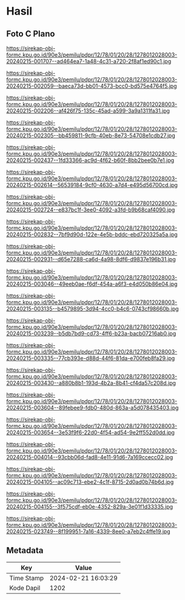 # Hasil

## Foto C Plano

https://sirekap-obj-formc.kpu.go.id/90e3/pemilu/pdpr/12/78/01/20/28/1278012028003-20240215-001707--ad464ea7-1a48-4c31-a720-2f8af1ed90c1.jpg

https://sirekap-obj-formc.kpu.go.id/90e3/pemilu/pdpr/12/78/01/20/28/1278012028003-20240215-002059--baeca73d-bb01-4573-bcc0-bd575e4764f5.jpg

https://sirekap-obj-formc.kpu.go.id/90e3/pemilu/pdpr/12/78/01/20/28/1278012028003-20240215-002206--af426f75-135c-45ad-a599-3a9a1311fa31.jpg

https://sirekap-obj-formc.kpu.go.id/90e3/pemilu/pdpr/12/78/01/20/28/1278012028003-20240215-002305--bb459811-9cfb-40eb-8e73-54708e1cdb27.jpg

https://sirekap-obj-formc.kpu.go.id/90e3/pemilu/pdpr/12/78/01/20/28/1278012028003-20240215-002437--1fd33366-ac9d-4f62-b60f-8bb2bee0b7e1.jpg

https://sirekap-obj-formc.kpu.go.id/90e3/pemilu/pdpr/12/78/01/20/28/1278012028003-20240215-002614--56539184-9cf0-4630-a7d4-e495d56700cd.jpg

https://sirekap-obj-formc.kpu.go.id/90e3/pemilu/pdpr/12/78/01/20/28/1278012028003-20240215-002724--e837bc1f-3ee0-4092-a3fd-b9b68caf4090.jpg

https://sirekap-obj-formc.kpu.go.id/90e3/pemilu/pdpr/12/78/01/20/28/1278012028003-20240215-002832--7bf9d90d-122e-4e5b-bddc-ebd720325a5a.jpg

https://sirekap-obj-formc.kpu.go.id/90e3/pemilu/pdpr/12/78/01/20/28/1278012028003-20240215-002931--d65e7288-ca6d-4a98-8df6-d9837e196b31.jpg

https://sirekap-obj-formc.kpu.go.id/90e3/pemilu/pdpr/12/78/01/20/28/1278012028003-20240215-003046--49eeb0ae-f6df-454a-a6f3-e4d050b86e04.jpg

https://sirekap-obj-formc.kpu.go.id/90e3/pemilu/pdpr/12/78/01/20/28/1278012028003-20240215-003135--b4579895-3d94-4cc0-b4c6-0743cf98660b.jpg

https://sirekap-obj-formc.kpu.go.id/90e3/pemilu/pdpr/12/78/01/20/28/1278012028003-20240215-003239--b5db7bd9-cd73-4ff6-b23a-bacb07216ab0.jpg

https://sirekap-obj-formc.kpu.go.id/90e3/pemilu/pdpr/12/78/01/20/28/1278012028003-20240215-003335--77cb393e-d88d-44f6-81da-e700feb8fa29.jpg

https://sirekap-obj-formc.kpu.go.id/90e3/pemilu/pdpr/12/78/01/20/28/1278012028003-20240215-003430--a880b8b1-193d-4b2a-8b41-cf4da57c208d.jpg

https://sirekap-obj-formc.kpu.go.id/90e3/pemilu/pdpr/12/78/01/20/28/1278012028003-20240215-003604--89febee9-fdb0-480d-863a-a5d078435403.jpg

https://sirekap-obj-formc.kpu.go.id/90e3/pemilu/pdpr/12/78/01/20/28/1278012028003-20240215-003654--3e53f9f6-22d0-4f54-ad54-9e2ff552d0dd.jpg

https://sirekap-obj-formc.kpu.go.id/90e3/pemilu/pdpr/12/78/01/20/28/1278012028003-20240215-004014--93cbb06d-fad8-4e11-91d6-7a169ccecc02.jpg

https://sirekap-obj-formc.kpu.go.id/90e3/pemilu/pdpr/12/78/01/20/28/1278012028003-20240215-004105--ac09c713-ebe2-4c1f-8715-2d0ad0b74b6d.jpg

https://sirekap-obj-formc.kpu.go.id/90e3/pemilu/pdpr/12/78/01/20/28/1278012028003-20240215-004155--3f575cdf-eb0e-4352-829a-3e01f1d33335.jpg

https://sirekap-obj-formc.kpu.go.id/90e3/pemilu/pdpr/12/78/01/20/28/1278012028003-20240215-023749--8f199951-7a16-4339-8ee0-a7eb2c4ffe19.jpg


## Metadata

| Key        | Value               |
| ---------- | ------------------- |
| Time Stamp | 2024-02-21 16:03:29 |
| Kode Dapil | 1202                |



